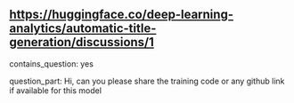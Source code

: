 ## https://huggingface.co/deep-learning-analytics/automatic-title-generation/discussions/1

contains_question: yes

question_part: Hi, can you please share the training code or any github link if available for this model